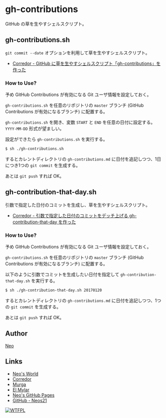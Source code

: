 # gh-contributions

GitHub の草を生やすシェルスクリプト。


## gh-contributions.sh

`git commit --date` オプションを利用して草を生やすシェルスクリプト。

- [Corredor - GitHub に草を生やすシェルスクリプト「gh-contributions」を作った](https://neos21.hatenablog.com/entry/2017/08/12/080000)

### How to Use?

予め GitHub Contributions が有効になる Git ユーザ情報を設定しておく。

`gh-contributions.sh` を任意のリポジトリの `master` ブランチ (GitHub Contributions が有効になるブランチ) に配置する。

`gh-contributions.sh` を開き、変数 `START` と `END` を任意の日付に設定する。`YYYY-MM-DD` 形式が望ましい。

設定ができたら `gh-contributions.sh` を実行する。

```sh
$ sh ./gh-contributions.sh
```

するとカレントディレクトリの `gh-contributions.md` に日付を追記しつつ、1日につき1つの `git commit` を生成する。

あとは `git push` すれば OK。


## gh-contribution-that-day.sh

引数で指定した日付のコミットを生成し、草を生やすシェルスクリプト。

- [Corredor - 引数で指定した日付のコミットをデッチ上げる gh-contribution-that-day を作った](https://neos21.hatenablog.com/entry/2017/09/02/080000)

### How to Use?

予め GitHub Contributions が有効になる Git ユーザ情報を設定しておく。

`gh-contributions.sh` を任意のリポジトリの `master` ブランチ (GitHub Contributions が有効になるブランチ) に配置する。

以下のように引数でコミットを生成したい日付を指定して `gh-contribution-that-day.sh` を実行する。

```sh
$ sh ./gh-contribution-that-day.sh 20170120
```

するとカレントディレクトリの `gh-contributions.md` に日付を追記しつつ、1つの `git commit` を生成する。

あとは `git push` すれば OK。


## Author

[Neo](http://neo.s21.xrea.com/)


## Links

- [Neo's World](http://neo.s21.xrea.com/)
- [Corredor](https://neos21.hatenablog.com/)
- [Murga](https://neos21.hatenablog.jp/)
- [El Mylar](https://neos21.hateblo.jp/)
- [Neo's GitHub Pages](https://neos21.github.io/)
- [GitHub - Neos21](https://github.com/Neos21/)


[![WTFPL](http://www.wtfpl.net/wp-content/uploads/2012/12/wtfpl-badge-1.png "WTFPL")](http://www.wtfpl.net/)
